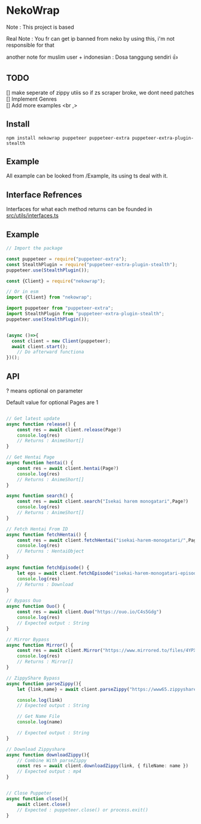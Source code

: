 # NekoWrap

Note : This project is based    

Real Note : You fr can get ip banned from neko by using this, i'm not responsible for that

another note for muslim user + indonesian : Dosa tanggung sendiri 👍


## TODO

[] make seperate of zippy utiis so if zs scraper broke, we dont need patches
[] Implement Genres <br>
[] Add more examples <br ,>

## Install

```
npm install nekowrap puppeteer puppeteer-extra puppeteer-extra-plugin-stealth
```

## Example
All example can be looked from /Example, its using ts deal with it.


## Interface Refrences
Interfaces for what each method returns can be founded in [src/utils/interfaces.ts](https://github.com/MoonLGH/nekopoi-Wrapper/blob/main/src/utils/interfaces.ts)

## Example

```ts
// Import the package

const puppeteer = require("puppeteer-extra");
const StealthPlugin = require("puppeteer-extra-plugin-stealth");
puppeteer.use(StealthPlugin());

const {Client} = require("nekowrap");

// Or in esm
import {Client} from "nekowrap";

import puppeteer from "puppeteer-extra";
import StealthPlugin from "puppeteer-extra-plugin-stealth";
puppeteer.use(StealthPlugin());


(async ()=>{
  const client = new Client(puppeteer);
  await client.start();
    // Do afterward functiona
})();
```

## API


? means optional on parameter <br>

Default value for optional Pages are 1

```ts

// Get latest update
async function release() {
    const res = await client.release(Page?)
    console.log(res)
    // Returns : AnimeShort[]
}

// Get Hentai Page
async function hentai() {
    const res = await client.hentai(Page?)
    console.log(res)
    // Returns : AnimeShort[]
}

async function search() {
    const res = await client.search("Isekai harem monogatari",Page?)
    console.log(res)
    // Returns : AnimeShort[]
}

// Fetch Hentai From ID
async function fetchHentai() {
    const res = await client.fetchHentai("isekai-harem-monogatari/",Page?)
    console.log(res)
    // Returns : HentaiObject
}

async function fetchEpisode() {
    let eps = await client.fetchEpisode("isekai-harem-monogatari-episode-2-subtitle-indonesia/")
    console.log(res)
    // Returns : Download
}

// Bypass Ouo
async function Ouo() {
    const res = await client.Ouo("https://ouo.io/C4s5Gdg")
    console.log(res)
    // Expected output : String
}

// Mirror Bypass
async function Mirror() {
    const res = await client.Mirror("https://www.mirrored.to/files/4YPX8MZW/[NekoPoi]_Isekai_Harem_Monogatari_-_01_[720P][nekopoi.care].mp4_links")
    console.log(res)
    // Returns : Mirror[]
}

// ZippyShare Bypass
async function parseZippy(){
    let {link,name} = await client.parseZippy("https://www65.zippyshare.com/v/BLUflQh4/file.html")

    console.log(link)
    // Expected output : String

    // Get Name File
    console.log(name)

    // Expected output : String
}

// Download Zippyshare
async function downloadZippy(){
    // Combine With parseZippy
    const res = await client.downloadZippy(link, { fileName: name })
    // Expected output : mp4
}


// Close Puppeter
async function close(){
    await client.close()
    // Expected : puppeteer.close() or process.exit() 
}

```
